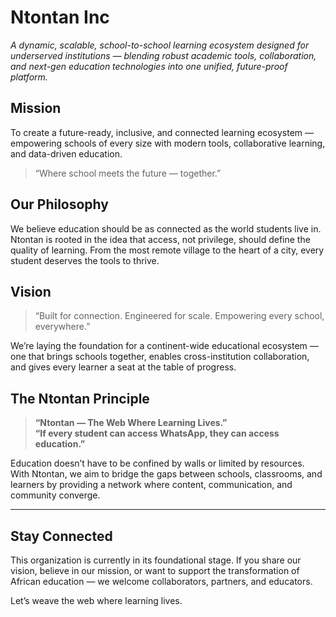 # Ntontan Inc

*A dynamic, scalable, school-to-school learning ecosystem designed for underserved institutions — blending robust academic tools, collaboration, and next-gen education technologies into one unified, future-proof platform.*


## Mission

To create a future-ready, inclusive, and connected learning ecosystem — empowering schools of every size with modern tools, collaborative learning, and data-driven education.

> “Where school meets the future — together.”


## Our Philosophy

We believe education should be as connected as the world students live in. Ntontan is rooted in the idea that access, not privilege, should define the quality of learning. From the most remote village to the heart of a city, every student deserves the tools to thrive.


## Vision

> “Built for connection. Engineered for scale. Empowering every school, everywhere.”

We’re laying the foundation for a continent-wide educational ecosystem — one that brings schools together, enables cross-institution collaboration, and gives every learner a seat at the table of progress.



## The Ntontan Principle

> **“Ntontan — The Web Where Learning Lives.”**  
> **“If every student can access WhatsApp, they can access education.”**

Education doesn’t have to be confined by walls or limited by resources. With Ntontan, we aim to bridge the gaps between schools, classrooms, and learners by providing a network where content, communication, and community converge.

---

## Stay Connected

This organization is currently in its foundational stage. If you share our vision, believe in our mission, or want to support the transformation of African education — we welcome collaborators, partners, and educators.

Let’s weave the web where learning lives.

